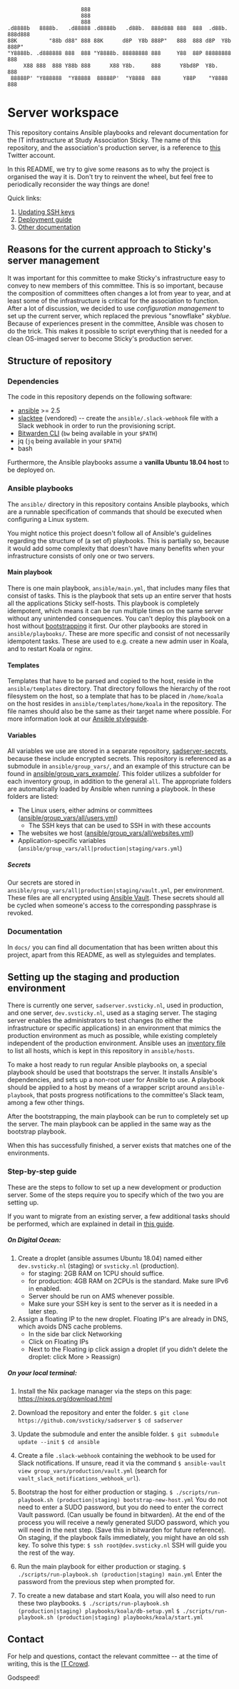 ```
                       888
                       888
                       888
.d8888b   8888b.   .d88888 .d8888b   .d88b.  888d888 888  888  .d88b.  888d888
88K          "88b d88" 888 88K      d8P  Y8b 888P"   888  888 d8P  Y8b 888P"
"Y8888b. .d888888 888  888 "Y8888b. 88888888 888     Y88  88P 88888888 888
     X88 888  888 Y88b 888      X88 Y8b.     888      Y8bd8P  Y8b.     888
 88888P' "Y888888  "Y88888  88888P'  "Y8888  888       Y88P    "Y8888  888

```

# Server workspace

This repository contains Ansible playbooks and relevant documentation for the
IT infrastructure at Study Association Sticky. The name of this repository, and
the association's production server, is a reference to [this][sadserver] Twitter
account.

In this README, we try to give some reasons as to why the project is organised
the way it is. Don't try to reinvent the wheel, but feel free to periodically
reconsider the way things are done!

Quick links:

 1. [Updating SSH keys][ssh-keys]
 1. [Deployment guide][deployment-guide]
 1. [Other documentation][docs]

## Reasons for the current approach to Sticky's server management

It was important for this committee to make Sticky's infrastructure easy to
convey to new members of this committee. This is so important, because the
composition of committees often changes a lot from year to year, and at least
some of the infrastructure is critical for the association to function. After a
lot of discussion, we decided to use *configuration management* to set up the
current server, which replaced the previous "snowflake" *skyblue*. Because of
experiences present in the committee, Ansible was chosen to do the trick. This
makes it possible to script everything that is needed for a clean OS-imaged
server to become Sticky's production server.

## Structure of repository

### Dependencies

The code in this repository depends on the following software:

- [ansible] >= 2.5
- [slacktee] (vendored) -- create the `ansible/.slack-webhook` file with a
  Slack webhook in order to run the provisioning script.
- [Bitwarden CLI] (`bw` being available in your `$PATH`)
- jq (`jq` being available in your `$PATH`)
- bash

Furthermore, the Ansible playbooks assume a **vanilla Ubuntu 18.04 host** to be
deployed on.

### Ansible playbooks

The `ansible/` directory in this repository contains Ansible
playbooks, which are a runnable specification of commands that should be
executed when configuring a Linux system.

You might notice this project doesn't follow all of Ansible's guidelines
regarding the structure of (a set of) playbooks. This is partially so,
because it would add some complexity that doesn't have many benefits when your
infrastructure consists of only one or two servers.

#### Main playbook

There is one main playbook, `ansible/main.yml`, that includes many files that
consist of tasks. This is the playbook that sets up an entire server that hosts
all the applications Sticky self-hosts. This playbook is completely idempotent,
which means it can be run multiple times on the same server without any
unintended consequences. You can't deploy this playbook on a host without
[bootstrapping] it first. Our other playbooks are stored in
`ansible/playbooks/`. These are more specific and consist of not necessarily
idempotent tasks. These are used to e.g. create a new admin user in Koala, and
to restart Koala or nginx.

#### Templates

Templates that have to be parsed and copied to the host, reside in the
`ansible/templates` directory. That directory follows the hierarchy of the root
filesystem on the host, so a template that has to be placed in `/home/koala` on
the host resides in `ansible/templates/home/koala` in the repository. The file
names should also be the same as their target name where possible. For more
information look at our [Ansible styleguide].

#### Variables

All variables we use are stored in a separate repository, [sadserver-secrets],
because these include encrypted secrets. This repository is referenced as a
submodule in `ansible/group_vars/`, and an example of this structure can be
found in [ansible/group_vars_example/]. This folder utilizes a subfolder for
each inventory group, in addition to the general `all`. The appropriate folders
are automatically loaded by Ansible when running a playbook. In these folders
are listed:

- The Linux users, either admins or committees
([ansible/group_vars/all/users.yml])
  - The SSH keys that can be used to SSH in with these accounts
- The websites we host ([ansible/group_vars/all/websites.yml])
- Application-specific variables
(`ansible/group_vars/all|production|staging/vars.yml`)

##### Secrets

Our secrets are stored in `ansible/group_vars/all|production|staging/vault.yml`,
per environment. These files are all encrypted using [Ansible Vault]. These
secrets should all be cycled when someone's access to the corresponding
passphrase is revoked.

### Documentation

In `docs/` you can find all documentation that has been written about this
project, apart from this README, as well as styleguides and templates.

## Setting up the staging and production environment

There is currently one server, `sadserver.svsticky.nl`, used in production, and
one server, `dev.svsticky.nl`, used as a staging server. The staging server
enables the administrators to test changes (to either the infrastructure or
specific applications) in an environment that mimics the production environment
as much as possible, while existing completely independent of the production
environment. Ansible uses an [inventory file][inventory] to list all hosts,
which is kept in this repository in `ansible/hosts`.

To make a host ready to run regular Ansible playbooks on, a special playbook
should be used that bootstraps the server. It installs Ansible's dependencies,
and sets up a non-root user for Ansible to use. A playbook should be applied to
a host by means of a wrapper script around `ansible-playbook`, that posts
progress notifications to the committee's Slack team, among a few other things.

After the bootstrapping, the main playbook can be run to completely set up the
server. The main playbook can be applied in the same way as the bootstrap
playbook.

When this has successfully finished, a server exists that matches one of the
environments.

### Step-by-step guide
These are the steps to follow to set up a new development or production server.
Some of the steps require you to specify which of the two you are setting up.

If you want to migrate from an existing server, a few additional tasks should be
performed, which are explained in detail in [this guide][deployment-new-production].

##### On Digital Ocean:
1. Create a droplet (ansible assumes Ubuntu 18.04) named either `dev.svsticky.nl` (staging) or `svsticky.nl` (production).
    - for staging: 2GB RAM on 1CPU should suffice.
    - for production: 4GB RAM on 2CPUs is the standard. Make sure IPv6 in enabled.
    - Server should be run on AMS whenever possible.
    - Make sure your SSH key is sent to the server as it is needed in a later step.
1. Assign a floating IP to the new droplet. Floating IP's are already in DNS, which avoids DNS cache problems.
    - In the side bar click Networking
    - Click on Floating IPs
    - Next to the Floating ip click assign a droplet (if you didn't delete the droplet: click More > Reassign)


##### On your local terminal:
1. Install the Nix package manager via the steps on this page: https://nixos.org/download.html

1. Download the repository and enter the folder.
`$ git clone https://github.com/svsticky/sadserver`
`$ cd sadserver`

1. Update the submodule and enter the ansible folder.
`$ git submodule update --init`
`$ cd ansible`

1. Create a file `.slack-webhook` containing the webhook to be used for Slack
notifications. If unsure, read it via the command `$ ansible-vault view
group_vars/production/vault.yml` (search for
`vault_slack_notifications_webhook_url`).

1. Bootstrap the host for either production or staging.
`$ ./scripts/run-playbook.sh (production|staging) bootstrap-new-host.yml`
You do not need to enter a SUDO password, but you do need to enter the correct Vault password. (Can usually be found in bitwarden).
At the end of the process you will receive a newly generated SUDO password, which you will need in the next step. (Save this in bitwarden for future reference).
On staging, if the playbook fails immediately, you might have an old ssh key. To solve this type:
`$ ssh root@dev.svsticky.nl`
SSH will guide you the rest of the way.

1. Run the main playbook for either production or staging.
`$ ./scripts/run-playbook.sh (production|staging) main.yml`
Enter the password from the previous step when prompted for.


1. To create a new database and start Koala, you will also need to run these two playbooks.
`$ ./scripts/run-playbook.sh (production|staging) playbooks/koala/db-setup.yml`
`$ ./scripts/run-playbook.sh (production|staging) playbooks/koala/start.yml`


## Contact

For help and questions, contact the relevant committee -- at the time of
writing, this is the [IT Crowd].

Godspeed!

  [ssh-keys]:./docs/updating-ssh-keys.md
  [docs]:./docs
  [sadserver]:https://twitter.com/sadserver
  [bootstrapping]:#how-to-set-up-the-staging-and-production-environment
  [Ansible styleguide]:docs/ansible-styleguide.md
  [sadserver-secrets]:../../../sadserver-secrets
  [ansible/group_vars_example/]:ansible/group_vars_example/
  [ansible/group_vars/all/users.yml]:ansible/group_vars_example/all/users.yml
  [ansible/group_vars/all/websites.yml]:ansible/group_vars_example/all/websites.yml
  [Ansible Vault]:http://docs.ansible.com/ansible/playbooks_vault.html
  [inventory]:https://docs.ansible.com/ansible/intro_inventory.html
  [slacktee]:https://github.com/course-hero/slacktee
  [ansible]:https://github.com/ansible/ansible
  [Bitwarden CLI]:https://help.bitwarden.com/article/cli/#download--install
  [deployment-new-production]:docs/deployment-new-production.md
  [IT Crowd]:mailto:itcrowd@svsticky.nl
  [deployment-guide]:#setting-up-the-staging-and-production-environment

